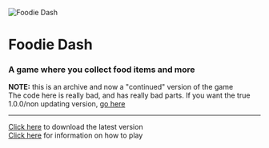 ![Foodie Dash](https://cdn.lncvrt.xyz/foodiedash/icon.png)

# Foodie Dash
### A game where you collect food items and more

**NOTE:** this is an archive and now a "continued" version of the game  
The code here is really bad, and has really bad parts. If you want the true 1.0.0/non updating version, [go here](https://github.com/BerryDash/foodie-dash-py/releases/tag/true-1.0.0)

---

[Click here](https://github.com/BerryDash/foodie-dash-py/releases/latest/download/Foodie-Dash.exe) to download the latest version  
[Click here](https://cdn.lncvrt.xyz/foodiedash/Foodie%20Dash%20Information.pdf) for information on how to play
